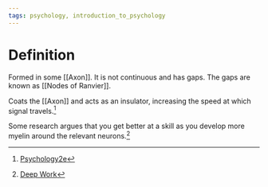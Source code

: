 ```yaml
---
tags: psychology, introduction_to_psychology
---
```


# Definition

Formed in some [[Axon]]. It is not continuous and has gaps. The gaps are known as [[Nodes of Ranvier]].

Coats the [[Axon]] and acts as an insulator, increasing the speed at which signal travels.[^1]

Some research argues that you get better at a skill as you develop more myelin around the relevant neurons.[^2]

[^1]: [Psychology2e](zotero://open-pdf/library/items/SSTBV7L5?page=91)
[^2]: [Deep Work](zotero://open-pdf/library/items/J6AK883D?page=23)
